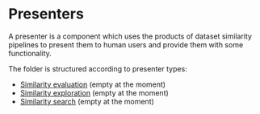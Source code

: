# Presenters
A presenter is a component which uses the products of dataset similarity pipelines to present them to human users and provide them with some functionality.

The folder is structured according to presenter types:

- [Similarity evaluation](similarity-evaluation) (empty at the moment)
- [Similarity exploration](similarity-exploration) (empty at the moment)
- [Similarity search](similarity-search) (empty at the moment)